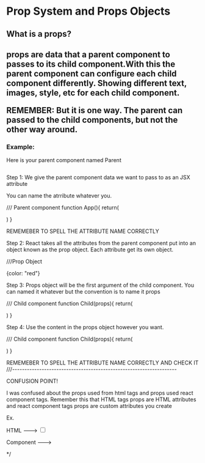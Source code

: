 <h1>Prop System and Props Objects</h1>

<h2>What is a props?<h2>
<p>
    props are data that a parent component to passes to its child component.With this the parent component can configure each child component differently. Showing different text, images, style, etc for each child component.
<p>

<p>
  REMEMBER: But it is one way. The parent can passed to the child components, but not the other way around.
</p>

<h3>Example:</h3>
<p>Here is your parent component named Parent</p>
<img src>

Step 1: We give the parent component data we want to pass to
as an JSX attribute

You can name the atrribute whatever you.

/// Parent component
function App(){
return(

<div>
<Child1 color ="red" />
</div>
)
}

REMEMEBER TO SPELL THE ATTRIBUTE NAME CORRECTLY

Step 2: React takes all the attributes from the parent component put into an object
known as the prop object. Each attribute get its own object.

///Prop Object

{color: "red"}

Step 3: Props object will be the first argument of the child component.
You can named it whatever but the convention is to name it props

/// Child component
function Child(props){
return(

<div></div>
)
}

Step 4: Use the content in the props object however you want.

/// Child component
function Child(props){
return(

<div color={props.color}></div>
)
}

REMEMEBER TO SPELL THE ATTRIBUTE NAME CORRECTLY AND CHECK IT
///-------------------------------------------------------------------

CONFUSION POINT!

I was confused about the props used from html tags and props used react component tags.
Remember this that HTML tags props are HTML attributes and react component tags props
are custom attributes you create

Ex.

HTML ---> <input type="checkbox">

Component ---> <MyName name="John" />

\*/
